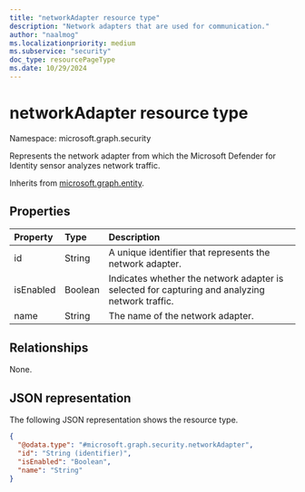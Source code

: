 ```yaml
---
title: "networkAdapter resource type"
description: "Network adapters that are used for communication."
author: "naalmog"
ms.localizationpriority: medium
ms.subservice: "security"
doc_type: resourcePageType
ms.date: 10/29/2024
---
```


# networkAdapter resource type

Namespace: microsoft.graph.security

Represents the network adapter from which the Microsoft Defender for Identity sensor analyzes network traffic.


Inherits from [microsoft.graph.entity](../resources/entity.md).

## Properties
|Property|Type|Description|
|:---|:---|:---|
|id|String|A unique identifier that represents the network adapter.|
|isEnabled|Boolean|Indicates whether the network adapter is selected for capturing and analyzing network traffic.|
|name|String|The name of the network adapter.|

## Relationships
None.

## JSON representation
The following JSON representation shows the resource type.
<!-- {
  "blockType": "resource",
  "keyProperty": "id",
  "@odata.type": "microsoft.graph.security.networkAdapter",
  "baseType": "microsoft.graph.entity",
  "openType": false
}
-->
``` json
{
  "@odata.type": "#microsoft.graph.security.networkAdapter",
  "id": "String (identifier)",
  "isEnabled": "Boolean",
  "name": "String"
}
```